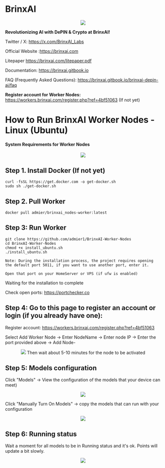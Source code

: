# BrinxAI

<p align="center">
<img src="https://github.com/user-attachments/assets/fdf3aeb0-e4b0-4dec-8533-fa054b482b63"
</p>
  
**Revolutionizing AI with DePIN & Crypto at BrinxAI!**

Twitter / X: https://x.com/BrinxAI_Labs

Official Website :https://brinxai.com

Litepaper
https://brinxai.com/litepaper.pdf

Documentation: https://brinxai.gitbook.io

FAQ (Frequently Asked Questions): https://brinxai.gitbook.io/brinxai-depin-ai/faq

**Register account for Worker Nodes:** https://workers.brinxai.com/register.php?ref=4bf51063 (If not yet)

# How to Run BrinxAI Worker Nodes - Linux (Ubuntu)
#### System Requirements for Worker Nodes
<p align="center">
<img src="https://github.com/user-attachments/assets/d6ab92e3-5444-40cd-884d-5d499c3d34e1" />
</p>

## Step 1. Install Docker (If not yet)
```
curl -fsSL https://get.docker.com -o get-docker.sh
sudo sh ./get-docker.sh
```
## Step 2. Pull Worker
```
docker pull admier/brinxai_nodes-worker:latest
```
## Step 3: Run Worker
```
git clone https://github.com/admier1/BrinxAI-Worker-Nodes
cd BrinxAI-Worker-Nodes
chmod +x install_ubuntu.sh
./install_ubuntu.sh
```
`Note: During the installation process, the project requires opening the default port 5011, if you want to use another port, enter it.`

`Open that port on your HomeServer or VPS (if ufw is enabled)`

Waiting for the installation to complete

Check open ports: https://portchecker.co

## Step 4: Go to this page to register an account or login (if you already have one): 

Register account: https://workers.brinxai.com/register.php?ref=4bf51063

Select Add Worker Node -> Enter NodeName -> Enter node IP -> Enter the port provided above -> Add Node-
<p align="center">
<img src="https://github.com/user-attachments/assets/8afb4cbb-f4d7-40ff-8275-66ee008888fd"
</p>
Then wait about 5-10 minutes for the node to be activated
  
## Step 5: Models configuration

Click "Models" -> View the configuration of the models that your device can meet)
<p align="center">
<img src="https://github.com/user-attachments/assets/752abe5e-e13f-410a-bf74-fc22a73ccd30"
</p>

Click "Manually Turn On Models" -> copy the models that can run with your configuration
<p align="center">
<img src="https://github.com/user-attachments/assets/dddfa20b-dd55-49a3-8c79-0bb2a65958b6"
</p>

## Step 6: Running status

Wait a moment for all models to be in Running status and it's ok. Points will update a bit slowly.
<p align="center">
<img src="https://github.com/user-attachments/assets/383a59f7-107f-42c3-8ce0-e27e4a6a6af3"
</p>
